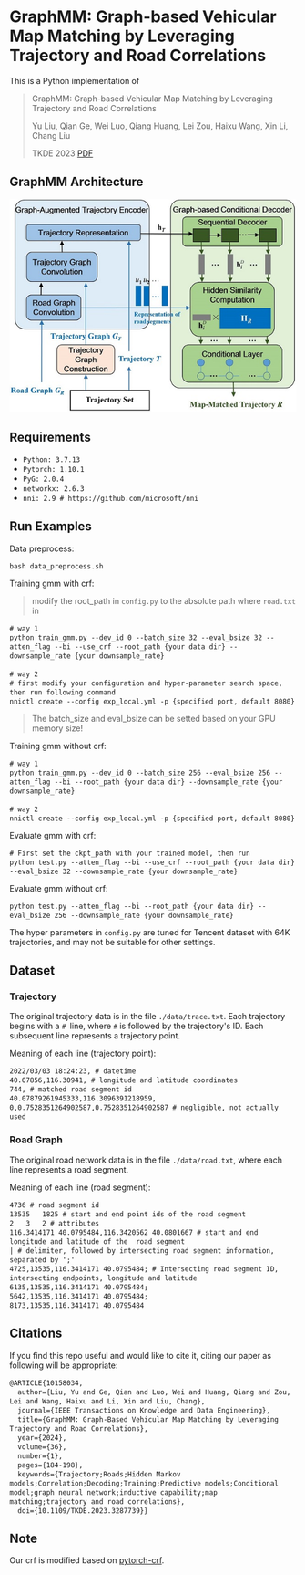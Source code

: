 # GraphMM: Graph-based Vehicular Map Matching by Leveraging Trajectory and Road Correlations

This is a Python implementation of 

> GraphMM: Graph-based Vehicular Map Matching by Leveraging Trajectory and Road Correlations
>
> Yu Liu, Qian Ge, Wei Luo, Qiang Huang, Lei Zou, Haixu Wang, Xin Li, Chang Liu
>
> TKDE 2023 [PDF](https://ieeexplore.ieee.org/document/10158034)



## GraphMM Architecture

<p align="center"><img src="./images/GraphMM.jpg"></p>



## Requirements

- `Python: 3.7.13`
- `Pytorch: 1.10.1`
- `PyG: 2.0.4`
- `networkx: 2.6.3`
- `nni: 2.9 # https://github.com/microsoft/nni`



## Run Examples

Data preprocess:
```
bash data_preprocess.sh
```

Training gmm with crf:

>modify the root_path in `config.py` to the absolute path where `road.txt` in

```shell
# way 1
python train_gmm.py --dev_id 0 --batch_size 32 --eval_bsize 32 --atten_flag --bi --use_crf --root_path {your data dir} --downsample_rate {your downsample_rate}

# way 2
# first modify your configuration and hyper-parameter search space, then run following command
nnictl create --config exp_local.yml -p {specified port, default 8080}
```

> The batch_size and eval_bsize can be setted based on your GPU memory size!

Training gmm without crf:

```shell
# way 1
python train_gmm.py --dev_id 0 --batch_size 256 --eval_bsize 256 --atten_flag --bi --root_path {your data dir} --downsample_rate {your downsample_rate}

# way 2
nnictl create --config exp_local.yml -p {specified port, default 8080}
```

Evaluate gmm with crf:

```shell
# First set the ckpt_path with your trained model, then run
python test.py --atten_flag --bi --use_crf --root_path {your data dir} --eval_bsize 32 --downsample_rate {your downsample_rate}
```

Evaluate gmm without crf:

```shell
python test.py --atten_flag --bi --root_path {your data dir} --eval_bsize 256 --downsample_rate {your downsample_rate}
```

The hyper parameters in `config.py` are tuned for Tencent dataset with 64K trajectories, and may not be suitable for other settings.



## Dataset

### Trajectory

The original trajectory data is in the file `./data/trace.txt`. Each trajectory begins with a `# `line, where `#` is followed by the trajectory's ID. Each subsequent line represents a trajectory point.

Meaning of each line (trajectory point):

```
2022/03/03 18:24:23, # datetime
40.07856,116.30941, # longitude and latitude coordinates
744, # matched road segment id
40.07879261945333,116.3096391218959, 0,0.7528351264902587,0.7528351264902587 # negligible, not actually used
```

### Road Graph

The original road network data is in the file `./data/road.txt`, where each line represents a road segment.

Meaning of each line (road segment):

```
4736 # road segment id
13535	1825 # start and end point ids of the road segment
2	3	2 # attributes
116.3414171 40.0795484,116.3420562 40.0801667 # start and end longitude and latitude of the  road segment
| # delimiter, followed by intersecting road segment information, separated by ';'
4725,13535,116.3414171 40.0795484; # Intersecting road segment ID, intersecting endpoints, longitude and latitude
6135,13535,116.3414171 40.0795484;
5642,13535,116.3414171 40.0795484;
8173,13535,116.3414171 40.0795484
```



## Citations

If you find this repo useful and would like to cite it, citing our paper as following will be appropriate:

```
@ARTICLE{10158034,
  author={Liu, Yu and Ge, Qian and Luo, Wei and Huang, Qiang and Zou, Lei and Wang, Haixu and Li, Xin and Liu, Chang},
  journal={IEEE Transactions on Knowledge and Data Engineering}, 
  title={GraphMM: Graph-Based Vehicular Map Matching by Leveraging Trajectory and Road Correlations}, 
  year={2024},
  volume={36},
  number={1},
  pages={184-198},
  keywords={Trajectory;Roads;Hidden Markov models;Correlation;Decoding;Training;Predictive models;Conditional model;graph neural network;inductive capability;map matching;trajectory and road correlations},
  doi={10.1109/TKDE.2023.3287739}}
```



## Note

Our crf is modified based on [pytorch-crf](https://pytorch-crf.readthedocs.io/en/stable/).
